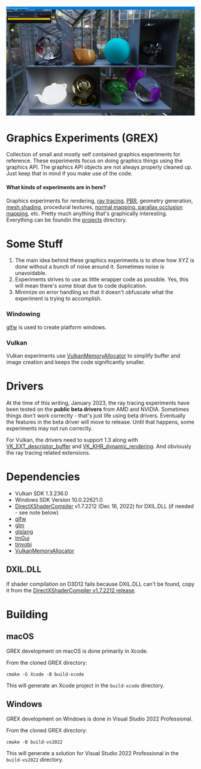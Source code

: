 ![alt text](images/screenshots/raytracing/path_trace_pbr_main_page.png?raw=true)

# Graphics Experiments (GREX)
Collection of small and mostly self contained graphics experiments for reference. 
These experiments focus on doing graphics things using the graphics API. 
The graphics API objects are not always properly cleaned up. Just keep that in 
mind if you make use of the code.

#### What kinds of experiments are in here?
Graphics experiments for rendering, [ray tracing](https://github.com/chaoticbob/GraphicsExperiments/tree/main/projects/raytracing), [PBR](https://github.com/chaoticbob/GraphicsExperiments/tree/main/projects/pbr), geometry generation, [mesh shading](https://github.com/chaoticbob/GraphicsExperiments/tree/main/projects/geometry), procedural textures, [normal mapping, parallax occlusion mapping](https://github.com/chaoticbob/GraphicsExperiments/tree/main/projects/texture), etc.
Pretty much anything that's graphically interesting. Everything can be foundin the [projects](https://github.com/chaoticbob/GraphicsExperiments/tree/main/assets/projects) directory.

# Some Stuff
1. The main idea behind these graphics experiments is to show how XYZ is done without a bunch of noise around it. 
Sometimes noise is unavoidable.
2. Experiments strives to use as little wrapper code as possible. Yes, this will mean there's some bloat due to code duplication.
3. Minimize on error handling so that it doesn't obfuscate what the experiment is trying to accomplish.

### Windowing
[glfw](https://github.com/glfw/glfw) is used to create platform windows. 

### Vulkan
Vulkan experiments use [VulkanMemoryAllocator](https://github.com/GPUOpen-LibrariesAndSDKs/VulkanMemoryAllocator) 
to simplify buffer and image creation and keeps the code significantly smaller.

# Drivers
At the time of this writing, January 2023, the ray tracing experiments have been tested 
on the **public beta drivers** from AMD and NVIDIA. Sometimes things don't work correctly -
that's just life using beta drivers. Eventually the features in the beta driver will move to release.
Until that happens, some experiments may not run correctly.

For Vulkan, the drivers need to support 1.3 along with [VK_EXT_descriptor_buffer](https://registry.khronos.org/vulkan/specs/1.3-extensions/man/html/VK_EXT_descriptor_buffer.html) 
and [VK_KHR_dynamic_rendering](https://registry.khronos.org/vulkan/specs/1.3-extensions/man/html/VK_KHR_dynamic_rendering.html). 
And obviously the ray tracing related extensions.

# Dependencies
* Vulkan SDK 1.3.236.0
* Windows SDK Version 10.0.22621.0
* [DirectXShaderCompiler](https://github.com/microsoft/DirectXShaderCompiler) v1.7.2212 (Dec 16, 2022) for DXIL.DLL (if needed - see note below)
* [glfw](https://github.com/glfw/glfw)
* [glm](https://github.com/g-truc/glm)
* [glslang](https://github.com/KhronosGroup/glslang)
* [ImGui](https://github.com/ocornut/imgui)
* [tinyobj](https://github.com/tinyobjloader/tinyobjloader)
* [VulkanMemoryAllocator](https://github.com/GPUOpen-LibrariesAndSDKs/VulkanMemoryAllocator)

## DXIL.DLL
If shader compilation on D3D12 fails because DXIL.DLL can't be found, copy it from
the [DirectXShaderCompiler v1.7.2212 release](https://github.com/microsoft/DirectXShaderCompiler/releases).

# Building
## macOS
GREX development on macOS is done primarily in Xcode.

From the cloned GREX directory:
```
cmake -G Xcode -B build-xcode
```
This will generate an Xcode project in the `build-xcode` directory.

## Windows
GREX development on Windows is done in Visual Studio 2022 Professional. 

From the cloned GREX directory:
```
cmake -B build-vs2022
```
This will generate a solution for Visual Studio 2022 Professional in the `build-vs2022` directory.

